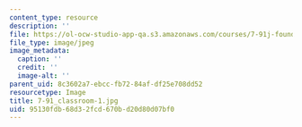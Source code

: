 ```yaml
---
content_type: resource
description: ''
file: https://ol-ocw-studio-app-qa.s3.amazonaws.com/courses/7-91j-foundations-of-computational-and-systems-biology-spring-2014/95130fdb68d32fcd670bd20d80d07bf0_7-91_classroom-1.jpg
file_type: image/jpeg
image_metadata:
  caption: ''
  credit: ''
  image-alt: ''
parent_uid: 8c3602a7-ebcc-fb72-84af-df25e708dd52
resourcetype: Image
title: 7-91_classroom-1.jpg
uid: 95130fdb-68d3-2fcd-670b-d20d80d07bf0
---
```

